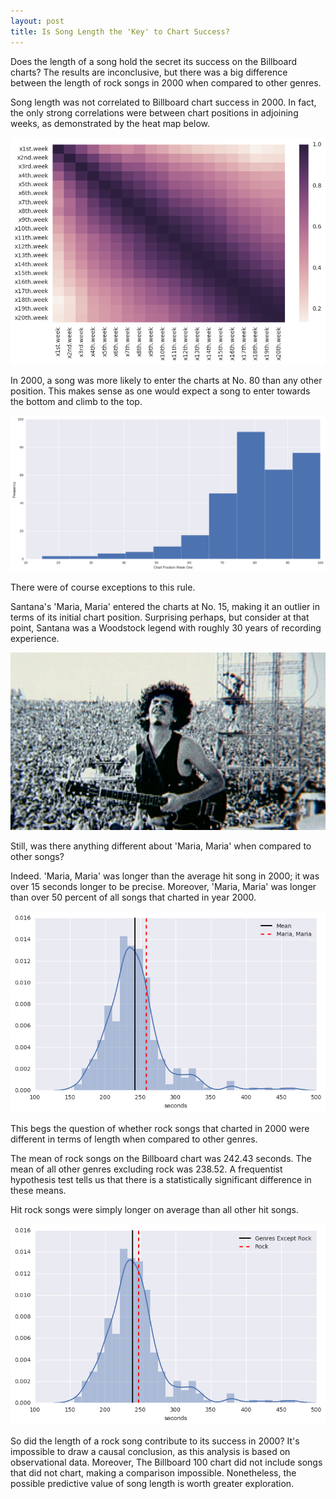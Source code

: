 ```yaml
---
layout: post
title: Is Song Length the 'Key' to Chart Success?
---
```


Does the length of a song hold the secret its success on the Billboard charts? The results are inconclusive, but there was a big difference between the length of rock songs in 2000 when compared to other genres.

Song length was not correlated to Billboard chart success in 2000. In fact, the only strong correlations were between chart positions in adjoining weeks, as demonstrated by the heat map below.

![heatmap](../images/Project2Billboard/Heat_Chart.png)

In 2000, a song was more likely to enter the charts at No. 80 than any other position. This makes sense as one would expect a song to enter towards the bottom and climb to the top.

![heatmap](../images/Project2Billboard/Histo.png)

There were of course exceptions to this rule.

Santana's 'Maria, Maria' entered the charts at No. 15, making it an outlier in terms of its initial chart position. Surprising perhaps, but consider at that point, Santana was a Woodstock legend with roughly 30 years of recording experience.

![heatmap](../images/Project2Billboard/woodstock.png)

Still, was there anything different about 'Maria, Maria' when compared to other songs?

Indeed. 'Maria, Maria' was longer than the average hit song in 2000; it was over 15 seconds longer to be precise. Moreover, 'Maria, Maria' was longer than over 50 percent of all songs that charted in year 2000.

![heatmap](../images/Project2Billboard/MariaMariavMean.png)

This begs the question of whether rock songs that charted in 2000 were different in terms of length when compared to other genres.

The mean of rock songs on the Billboard chart was 242.43 seconds. The mean of all other genres excluding rock was 238.52. A frequentist hypothesis test tells us that there is a statistically significant difference in these means.

Hit rock songs were simply longer on average than all other hit songs.

![heatmap](../images/Project2Billboard/HypothesisTestMeans.png)

So did the length of a rock song contribute to its success in 2000? It's impossible to draw a causal conclusion, as this analysis is based on observational data. Moreover, The Billboard 100 chart did not include songs that did not chart, making a comparison impossible. Nonetheless, the possible predictive value of song length is worth greater exploration.

